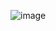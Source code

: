 ![image](https://github.com/pythonyalfa/nobootstrap2/assets/26556488/2fce1158-5d90-47dc-a58a-ff837e2c4729)
